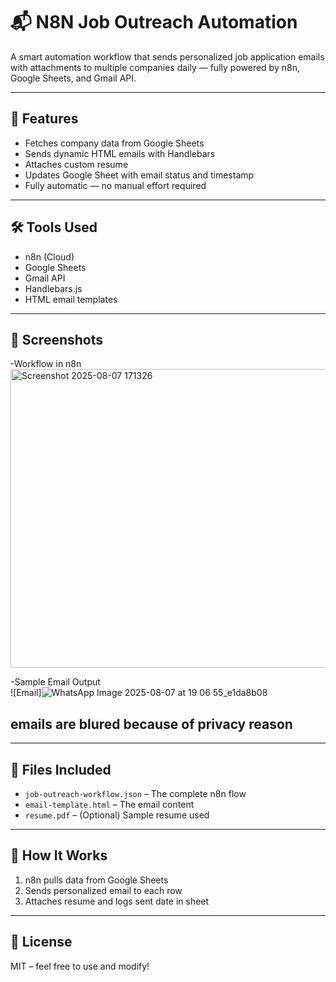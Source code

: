 # 📬 N8N Job Outreach Automation

A smart automation workflow that sends personalized job application emails with attachments to multiple companies daily — fully powered by n8n, Google Sheets, and Gmail API.

---

## 🚀 Features

- Fetches company data from Google Sheets
- Sends dynamic HTML emails with Handlebars
- Attaches custom resume
- Updates Google Sheet with email status and timestamp
- Fully automatic — no manual effort required

---

## 🛠 Tools Used

- n8n (Cloud)
- Google Sheets
- Gmail API
- Handlebars.js
- HTML email templates

---

## 📸 Screenshots

-Workflow in n8n   
<img width="1265" height="478" alt="Screenshot 2025-08-07 171326" src="https://github.com/user-attachments/assets/d99121fb-ca49-47a1-83ef-8c95311abbb1" />

-Sample Email Output        
![Email]![WhatsApp Image 2025-08-07 at 19 06 55_e1da8b08](https://github.com/user-attachments/assets/ee626f2d-be17-45c7-a018-75bb1ccb2926)  
## emails are blured because of privacy reason 
---

## 📂 Files Included

- `job-outreach-workflow.json` – The complete n8n flow
- `email-template.html` – The email content
- `resume.pdf` – (Optional) Sample resume used

---

## 🧠 How It Works

1. n8n pulls data from Google Sheets
2. Sends personalized email to each row
3. Attaches resume and logs sent date in sheet

---

## 🧾 License

MIT – feel free to use and modify!
